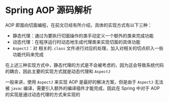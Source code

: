 # Spring AOP 源码解析

AOP 即面向切面编程，在前文已经有所介绍，具体的实现方式有以下三种：

- 静态代理：通过为要执行切面操作的类手动定义一个额外的类来完成功能
- 动态代理：在程序运行时动态地生成代理类来实现切面的具体功能
- `AspectJ`：对 相关的`.class` 文件进行对应的处理，加入对相关的切点织入一些功能代码来完成



在上述三种实现方式中，静态代理的方式是不会被考虑的，因为这会导致系统代码的耦合，因此主要的实现方式就是动态代理和 `AspectJ`

一般来讲，使用 `AspectJ` 来实现 AOP 是最好的解决方案，但是由于 `AspectJ` 无法被 `javac` 编译，需要引入额外的编译插件才能完成，因此在 Spring 中对于 AOP 的实现是通过动态代理的方式来实现的



